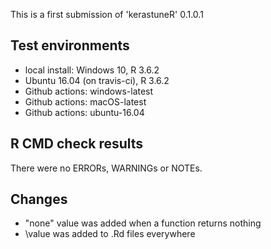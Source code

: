 This is a first submission of 'kerastuneR' 0.1.0.1

## Test environments

* local install: Windows 10, R 3.6.2
* Ubuntu 16.04 (on travis-ci), R 3.6.2
* Github actions: windows-latest
* Github actions: macOS-latest
* Github actions: ubuntu-16.04


## R CMD check results

There were no ERRORs, WARNINGs or NOTEs.

## Changes

* "none" value was added when a function returns nothing
* \value was added to .Rd files everywhere
